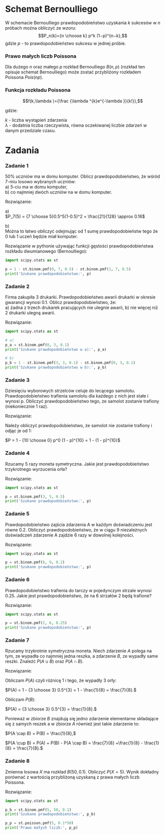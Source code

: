 # Schemat Bernoulliego
W schemacie Bernoulliego prawdopodobieństwo uzyskania $k$ sukcesów w $n$ próbach można obliczyć ze wzoru:
$$P_n(k)={n \choose k} p^k (1−p)^{n−k},$$
gdzie $p$ - to prawdopodobieństwo sukcesu w jednej próbie.

### Prawo małych liczb Poissona
Dla dużego $n$ oraz małego $p$ rozkład Bernoulliego $B(n, p)$ (rozkład ten opisuje schemat Bernoulliego) może zostać przybliżony rozkładem Poissona $Pois(np)$.

### Funkcja rozkładu Poissona

$$f(k,\lambda )={\frac {\lambda ^{k}e^{-\lambda }}{k!}},$$

gdzie:

$k$ - liczba wystąpień zdarzenia\
$\lambda$ -  dodatnia liczba rzeczywista, równa oczekiwanej liczbie zdarzeń w danym przedziale czasu.

# Zadania

### Zadanie 1
50% uczniów ma w domu komputer. Oblicz prawdopodobieństwo, że wśród 7-miu losowo wybranych uczniów:\
a) 5-ciu ma w domu komputer,\
b) co najmniej dwóch uczniów na w domu komputer.

Rozwiązanie:

a)\
$P_7(5) = {7 \choose 5}0.5^5(1-0.5)^2 = \frac{21}{128} \approx 0.16$

b)\
Można to łatwo obliczyć odejmując od 1 sumę prawdopodobieństw tego że 0 lub 1 uczeń będzie miał komputer.

Rozwiązanie w pythonie używając funkcji gęstości prawdopodobieństwa rozkładu dwumianowego (Bernoulliego):

```python
import scipy.stats as st

p = 1 - st.binom.pmf(0, 7, 0.5) - st.binom.pmf(1, 7, 0.5)
print('Szukane prawdopodobieństwo:', p)
```

### Zadanie 2
Firma zakupiła 3 drukarki. Prawdopodobieństwo awarii drukarki w okresie gwarancji wynosi 0.1. Oblicz prawdopodobieństwo, że:\
a) żadna z trzech drukarek pracujących nie ulegnie awarii,
b) nie więcej niż 2 drukarki ulegną awarii.

Rozwiązanie:

```python
import scipy.stats as st

# a)
p_a = st.binom.pmf(0, 3, 0.1)
print('Szukane prawdopodobieństwo w a):', p_a)

# b)
p_b = 1 - st.binom.pmf(3, 3, 0.1) - st.binom.pmf(0, 3, 0.1)
print('Szukane prawdopodobieństwo w b):', p_b)
```

### Zadanie 3
Dziesięciu wyborowych strzelców celuje do lecącego samolotu. Prawdopodobieństwo trafienia samolotu dla każdego z nich jest stałe i wynosi p. Obliczyć prawdopodobieństwo tego, ze samolot zostanie trafiony (niekoniecznie 1 raz).

Rozwiązanie:

Należy obliczyć prawdopodobieństwo, że samolot nie zostanie trafiony i odjąc je od 1:

$P = 1 - {10 \choose 0} p^0 (1 - p)^{10} = 1 - (1 - p)^{10}$

### Zadanie 4
Rzucamy 5 razy moneta symetryczna. Jakie jest prawdopodobieństwo trzykrotnego wyrzucenia orła?

Rozwiązanie:

```python
import scipy.stats as st

p = st.binom.pmf(3, 5, 0.5)
print('Szukane prawdopodobieństwo:', p)
```

### Zadanie 5
Prawdopodobieństwo zajścia zdarzenia A w każdym doświadczeniu jest równe 0.2. Obliczyć
prawdopodobieństwo, że w ciągu 9 niezależnych doświadczeń zdarzenie A zajdzie 6 razy
w dowolnej kolejności.

Rozwiązanie:

```python
import scipy.stats as st

p = st.binom.pmf(6, 9, 0.2)
print('Szukane prawdopodobieństwo:', p)
```

### Zadanie 6
Prawdopodobieństwo trafienia do tarczy w pojedynczym strzale wynosi 0.25. Jakie jest prawdopodobieństwo, że na 6 strzałów 2 będą trafione?

Rozwiązanie:

```python
import scipy.stats as st

p = st.binom.pmf(2, 6, 0.25)
print('Szukane prawdopodobieństwo:', p)
```

### Zadanie 7
Rzucamy trzykrotnie symetryczna moneta. Niech zdarzenie $A$ polega na tym, ze wypadła
co najmniej jedna reszka, a zdarzenie $B$, ze wypadły same reszki. Znaleźć $P(A \cup B)$ oraz $P(A \cap B)$.

Rozwiązanie:

Obliczam $P(A)$ czyli różnicę 1 i tego, że wypadły 3 orły:

$P(A) = 1 - {3 \choose 3} 0.5^{3} = 1 - \frac{1}{8} = \frac{7}{8}.$

Obliczam $P(B)$:

$P(A) = {3 \choose 3} 0.5^{3} = \frac{1}{8}.$

Ponieważ w zbiorze $B$ znajdują się jedno zdarzenie elementarne składające się z samych reszek a w zbiorze $A$ również jest takie zdarzenie to:

$P(A \cap B) = P(B) = \frac{1}{8},$

$P(A \cup B) = P(A) + P(B) - P(A \cap B) = \frac{7}{8} +\frac{1}{8} - \frac{1}{8} = \frac{7}{8}.$

### Zadanie 8
Zmienna losowa $X$ ma rozkład $B(50, 0.1)$. Obliczyć $P(X = 5)$. Wynik dokładny porównać z wartością przybliżoną uzyskaną z prawa małych liczb Poissona.

Rozwiązanie:

```python
import scipy.stats as st

p_b = st.binom.pmf(5, 50, 0.1)
print('Szukane prawdopodobieństwo:', p_b)

p_p = st.poisson.pmf(5, 0.1*50)
print('Prawo małych liczb:', p_p)
```